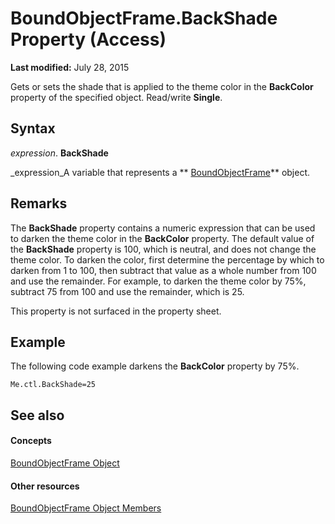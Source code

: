 
# BoundObjectFrame.BackShade Property (Access)

 **Last modified:** July 28, 2015

Gets or sets the shade that is applied to the theme color in the  **BackColor** property of the specified object. Read/write **Single**.

## Syntax

 _expression_. **BackShade**

 _expression_A variable that represents a  ** [BoundObjectFrame](b3025672-60b8-e1d6-4769-1f724c9aa1ef.md)** object.


## Remarks

The  **BackShade** property contains a numeric expression that can be used to darken the theme color in the **BackColor** property. The default value of the **BackShade** property is 100, which is neutral, and does not change the theme color. To darken the color, first determine the percentage by which to darken from 1 to 100, then subtract that value as a whole number from 100 and use the remainder. For example, to darken the theme color by 75%, subtract 75 from 100 and use the remainder, which is 25.

This property is not surfaced in the property sheet.


## Example

The following code example darkens the  **BackColor** property by 75%.


```
Me.ctl.BackShade=25
```


## See also


#### Concepts


 [BoundObjectFrame Object](b3025672-60b8-e1d6-4769-1f724c9aa1ef.md)
#### Other resources


 [BoundObjectFrame Object Members](e2bbeb0c-1b13-5953-999a-4a0b93cb3ec7.md)
